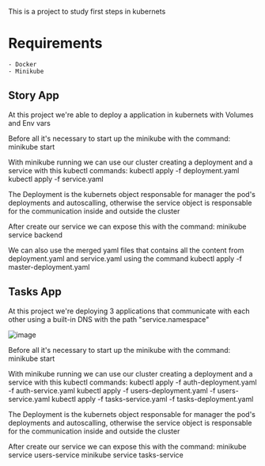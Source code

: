 This is a project to study first steps in kubernets

# Requirements
    - Docker
    - Minikube

## Story App
At this project we're able to deploy a application in kubernets with Volumes and Env vars

Before all it's necessary to start up the minikube with the command:
minikube start

With minikube running we can use our cluster creating a deployment and a service with this kubectl commands:
kubectl apply -f deployment.yaml
kubectl apply -f service.yaml

The Deployment is the kubernets object responsable for manager the pod's deployments and autoscalling, otherwise the service object is
responsable for the communication inside and outside the cluster

After create our service we can expose this with the command:
minikube service backend

We can also use the merged yaml files that contains all the content from deployment.yaml and service.yaml using the command
kubectl apply -f master-deployment.yaml

## Tasks App
At this project we're deploying 3 applications that communicate with each other using a built-in DNS with the path "service.namespace"

![image](https://user-images.githubusercontent.com/11382553/216840319-5979b2c5-07cf-4f74-962d-92b6d1d5cd8a.png)

Before all it's necessary to start up the minikube with the command:
minikube start

With minikube running we can use our cluster creating a deployment and a service with this kubectl commands:
kubectl apply -f auth-deployment.yaml  -f auth-service.yaml
kubectl apply -f users-deployment.yaml -f users-service.yaml
kubectl apply -f tasks-service.yaml    -f tasks-deployment.yaml

The Deployment is the kubernets object responsable for manager the pod's deployments and autoscalling, otherwise the service object is
responsable for the communication inside and outside the cluster

After create our service we can expose this with the command:
minikube service users-service
minikube service tasks-service


